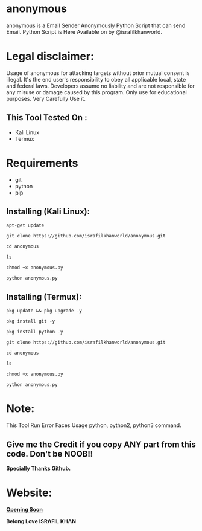 # anonymous
anonymous is a Email Sender Anonymously Python Script that can send Email.
Python Script is Here Available on by @israfilkhanworld.

# Legal disclaimer:
<p>Usage of anonymous for attacking targets without prior mutual consent is illegal. It's the end user's responsibility to obey all applicable local, state and federal laws. Developers assume no liability and are not responsible for any misuse or damage caused by this program. Only use for educational purposes. Very Carefully Use it.</p>

## This Tool Tested On :
<ul>
  <li>Kali Linux</li>
  <li>Termux</li>
</ul>

# Requirements
<ul>
  <li>git</li>
  <li>python</li>
  <li>pip</li>
</ul>

## Installing (Kali Linux):

```
apt-get update

git clone https://github.com/israfilkhanworld/anonymous.git

cd anonymous

ls

chmod +x anonymous.py

python anonymous.py

```


## Installing (Termux):

```
pkg update && pkg upgrade -y

pkg install git -y

pkg install python -y 

git clone https://github.com/israfilkhanworld/anonymous.git

cd anonymous

ls

chmod +x anonymous.py

python anonymous.py

```

# Note:
<p> This Tool Run Error Faces Usage python, python2, python3 command. </p>
  
## Give me the Credit if you copy ANY part from this code. Don't be NOOB!!

<p> <b> Specially Thanks Github. </b> </p>

# Website:
<b> <u> Opening Soon </b> </u>

<p> <b> Belong Love I͏S͏R͏ΛF͏I͏L͏ KHΛN </b> </p>
